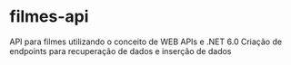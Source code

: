 # filmes-api
API para filmes utilizando o conceito de WEB APIs e .NET 6.0
Criação de endpoints para recuperação de dados e inserção de dados
